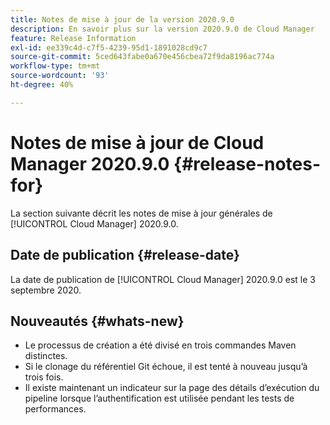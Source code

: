 ```yaml
---
title: Notes de mise à jour de la version 2020.9.0
description: En savoir plus sur la version 2020.9.0 de Cloud Manager
feature: Release Information
exl-id: ee339c4d-c7f5-4239-95d1-1891028cd9c7
source-git-commit: 5ced643fabe0a670e456cbea72f9da8196ac774a
workflow-type: tm+mt
source-wordcount: '93'
ht-degree: 40%

---
```


# Notes de mise à jour de Cloud Manager 2020.9.0 {#release-notes-for}

La section suivante décrit les notes de mise à jour générales de [!UICONTROL Cloud Manager] 2020.9.0.

## Date de publication {#release-date}

La date de publication de [!UICONTROL Cloud Manager] 2020.9.0 est le 3 septembre 2020.

## Nouveautés {#whats-new}

* Le processus de création a été divisé en trois commandes Maven distinctes.
* Si le clonage du référentiel Git échoue, il est tenté à nouveau jusqu’à trois fois.
* Il existe maintenant un indicateur sur la page des détails d’exécution du pipeline lorsque l’authentification est utilisée pendant les tests de performances.
